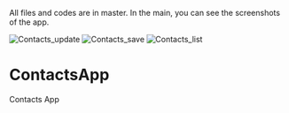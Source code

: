 All files and codes are in master. In the main, you can see the screenshots of the app.



![Contacts_update](https://github.com/SamiraGaribova/ContactsApp/assets/109785551/e63c6301-dbb9-4ba4-8980-09c727eafee1)
![Contacts_save](https://github.com/SamiraGaribova/ContactsApp/assets/109785551/51610a8d-087f-4fa3-96c3-afc27fbf1f31)
![Contacts_list](https://github.com/SamiraGaribova/ContactsApp/assets/109785551/e8eafa0c-2da3-43d6-a2a6-3b2fef206158)

# ContactsApp
Contacts App
